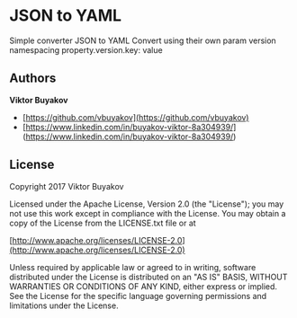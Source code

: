 # JSON to YAML

Simple converter JSON to YAML
Convert using their own param version namespacing property.version.key: value

## Authors
**Viktor Buyakov**

+ [https://github.com/vbuyakov](https://github.com/vbuyakov)
+ [https://www.linkedin.com/in/buyakov-viktor-8a304939/] (https://www.linkedin.com/in/buyakov-viktor-8a304939/)

## License
Copyright 2017 Viktor Buyakov

Licensed under the Apache License, Version 2.0 (the "License"); you may not use
this work except in compliance with the License. You may obtain a copy of the
License from the LICENSE.txt file or at

[http://www.apache.org/licenses/LICENSE-2.0](http://www.apache.org/licenses/LICENSE-2.0)

Unless required by applicable law or agreed to in writing, software distributed
under the License is distributed on an "AS IS" BASIS, WITHOUT WARRANTIES OR
CONDITIONS OF ANY KIND, either express or implied. See the License for the
specific language governing permissions and limitations under the License.
